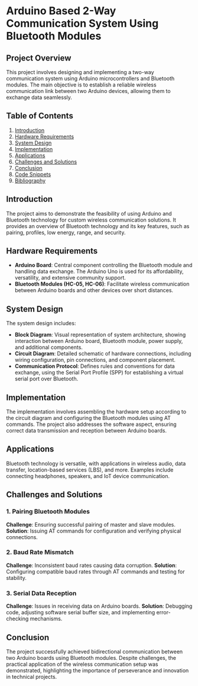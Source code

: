 # Arduino Based 2-Way Communication System Using Bluetooth Modules

## Project Overview
This project involves designing and implementing a two-way communication system using Arduino microcontrollers and Bluetooth modules. The main objective is to establish a reliable wireless communication link between two Arduino devices, allowing them to exchange data seamlessly.

## Table of Contents
1. [Introduction](#introduction)
2. [Hardware Requirements](#hardware-requirements)
3. [System Design](#system-design)
4. [Implementation](#implementation)
5. [Applications](#applications)
6. [Challenges and Solutions](#challenges-and-solutions)
7. [Conclusion](#conclusion)
8. [Code Snippets](#code-snippets)
9. [Bibliography](#bibliography)

## Introduction
The project aims to demonstrate the feasibility of using Arduino and Bluetooth technology for custom wireless communication solutions. It provides an overview of Bluetooth technology and its key features, such as pairing, profiles, low energy, range, and security.

## Hardware Requirements
- **Arduino Board**: Central component controlling the Bluetooth module and handling data exchange. The Arduino Uno is used for its affordability, versatility, and extensive community support.
- **Bluetooth Modules (HC-05, HC-06)**: Facilitate wireless communication between Arduino boards and other devices over short distances.

## System Design
The system design includes:
- **Block Diagram**: Visual representation of system architecture, showing interaction between Arduino board, Bluetooth module, power supply, and additional components.
- **Circuit Diagram**: Detailed schematic of hardware connections, including wiring configuration, pin connections, and component placement.
- **Communication Protocol**: Defines rules and conventions for data exchange, using the Serial Port Profile (SPP) for establishing a virtual serial port over Bluetooth.

## Implementation
The implementation involves assembling the hardware setup according to the circuit diagram and configuring the Bluetooth modules using AT commands. The project also addresses the software aspect, ensuring correct data transmission and reception between Arduino boards.

## Applications
Bluetooth technology is versatile, with applications in wireless audio, data transfer, location-based services (LBS), and more. Examples include connecting headphones, speakers, and IoT device communication.

## Challenges and Solutions
### 1. Pairing Bluetooth Modules
**Challenge**: Ensuring successful pairing of master and slave modules.
**Solution**: Issuing AT commands for configuration and verifying physical connections.

### 2. Baud Rate Mismatch
**Challenge**: Inconsistent baud rates causing data corruption.
**Solution**: Configuring compatible baud rates through AT commands and testing for stability.

### 3. Serial Data Reception
**Challenge**: Issues in receiving data on Arduino boards.
**Solution**: Debugging code, adjusting software serial buffer size, and implementing error-checking mechanisms.

## Conclusion
The project successfully achieved bidirectional communication between two Arduino boards using Bluetooth modules. Despite challenges, the practical application of the wireless communication setup was demonstrated, highlighting the importance of perseverance and innovation in technical projects.
